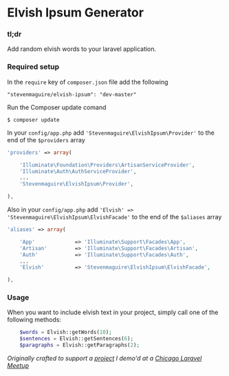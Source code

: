 Elvish Ipsum Generator
=====================

### tl;dr

Add random elvish words to your laravel application.

### Required setup

In the `require` key of `composer.json` file add the following

    "stevenmaguire/elvish-ipsum": "dev-master"

Run the Composer update comand

    $ composer update

In your `config/app.php` add `'Stevenmaguire\ElvishIpsum\Provider'` to the end of the `$providers` array

```php
'providers' => array(

    'Illuminate\Foundation\Providers\ArtisanServiceProvider',
    'Illuminate\Auth\AuthServiceProvider',
    ...
    'Stevenmaguire\ElvishIpsum\Provider',

),
```
Also in your `config/app.php` add `'Elvish' => 'Stevenmaguire\ElvishIpsum\ElvishFacade'` to the end of the `$aliases` array

```php
'aliases' => array(

    'App'             => 'Illuminate\Support\Facades\App',
    'Artisan'         => 'Illuminate\Support\Facades\Artisan',
    'Auth'            => 'Illuminate\Support\Facades\Auth',
    ...
    'Elvish'          => 'Stevenmaguire\ElvishIpsum\ElvishFacade',

),
```

### Usage

When you want to include elvish text in your project, simply call one of the following methods:

```php
    $words = Elvish::getWords(10);
    $sentences = Elvish::getSentences(6);
    $paragraphs = Elvish::getParagraphs(2);
```

*Originally crafted to support a [project](https://github.com/stevenmaguire/elvish-me) I demo'd at a [Chicago Laravel Meetup](http://www.meetup.com/laravel-chicago/events/199295092/)*
